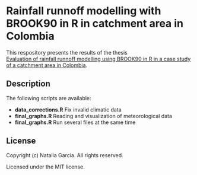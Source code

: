 # Rainfall runnoff modelling with BROOK90 in R in catchment area in Colombia

This respository presents the results of the thesis  
[Evaluation of rainfall runnoff modelling using BROOK90 in R in a case study of a catchment area in Colombia](http://b.link/brook83).

<!--
## Dependencies
- ibraries installation
-->

## Description

The following scripts are available:

- **data_corrections.R** Fix invalid climatic data 
- **final_graphs.R** Reading and visualization of meteorological data
- **final_graphs.R**  Run several files at the same time

<!-- 
## How to use it
....
-->

## License
Copyright (c) Natalia Garcia. All rights reserved.

Licensed under the MIT license.

